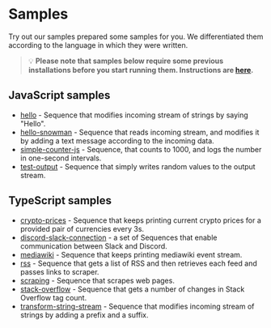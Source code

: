 # Samples

Try out our samples prepared some samples for you. We differentiated them according to the language in which they were written.

> 💡 **Please note that samples below require some previous installations before you start running them. Instructions are [here](../README.md#3-install-scramjet-transform-hub).**

## JavaScript samples

- [hello](hello) - Sequence that modifies incoming stream of strings by saying "Hello".
- [hello-snowman](hello-snowman) - Sequence that reads incoming stream, and modifies it by adding a text message according to the incoming data.
- [simple-counter-js](simple-counter-js) - Sequence, that counts to 1000, and logs the number in one-second intervals.
- [test-output](test-output) - Sequence that simply writes random values to the output stream.

## TypeScript samples

- [crypto-prices](crypto-prices) - Sequence that keeps printing current crypto prices for a provided pair of currencies every 3s.
- [discord-slack-connection](discord-slack-connection) - a set of Sequences that enable communication between Slack and Discord.
- [mediawiki](mediawiki) - Sequence that keeps printing mediawiki event stream.
- [rss](rss) - Sequence that gets a list of RSS and then retrieves each feed and passes links to scraper.
- [scraping](scraping) - Sequence that scrapes web pages.
- [stack-overflow](stack-overflow) - Sequence that gets a number of changes in Stack Overflow tag count.
- [transform-string-stream](transform-string-stream) - Sequence that modifies incoming stream of strings by adding a prefix and a suffix.
